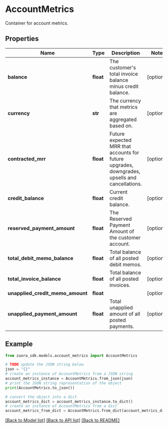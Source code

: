 # AccountMetrics

Container for account metrics. 

## Properties

Name | Type | Description | Notes
------------ | ------------- | ------------- | -------------
**balance** | **float** | The customer&#39;s total invoice balance minus credit balance.  | [optional] 
**currency** | **str** | The currency that metrics are aggregated based on.  | [optional] 
**contracted_mrr** | **float** | Future expected MRR that accounts for future upgrades, downgrades, upsells and cancellations.  | [optional] 
**credit_balance** | **float** | Current credit balance. | [optional] 
**reserved_payment_amount** | **float** | The Reserved Payment Amount of the customer account.  | [optional] 
**total_debit_memo_balance** | **float** | Total balance of all posted debit memos.  | [optional] 
**total_invoice_balance** | **float** | Total balance of all posted invoices.  | [optional] 
**unapplied_credit_memo_amount** | **float** |  | [optional] 
**unapplied_payment_amount** | **float** | Total unapplied amount of all posted payments.  | [optional] 

## Example

```python
from zuora_sdk.models.account_metrics import AccountMetrics

# TODO update the JSON string below
json = "{}"
# create an instance of AccountMetrics from a JSON string
account_metrics_instance = AccountMetrics.from_json(json)
# print the JSON string representation of the object
print(AccountMetrics.to_json())

# convert the object into a dict
account_metrics_dict = account_metrics_instance.to_dict()
# create an instance of AccountMetrics from a dict
account_metrics_from_dict = AccountMetrics.from_dict(account_metrics_dict)
```
[[Back to Model list]](../README.md#documentation-for-models) [[Back to API list]](../README.md#documentation-for-api-endpoints) [[Back to README]](../README.md)


